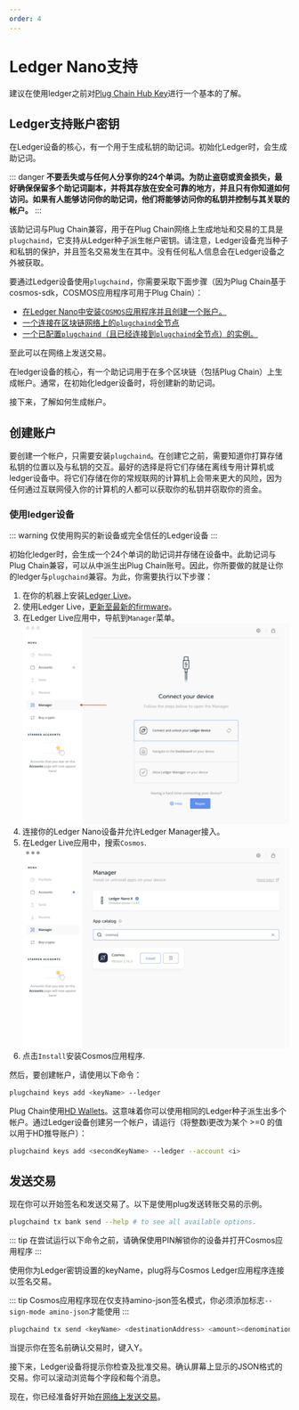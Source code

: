```yaml
---
order: 4
---
```


# Ledger Nano支持

建议在使用ledger之前对[Plug Chain Hub Key](../concepts/key.md)进行一个基本的了解。

## Ledger支持账户密钥

在Ledger设备的核心，有一个用于生成私钥的助记词。初始化Ledger时，会生成助记词。

::: danger
**不要丢失或与任何人分享你的24个单词。为防止盗窃或资金损失，最好确保保留多个助记词副本，并将其存放在安全可靠的地方，并且只有你知道如何访问。如果有人能够访问你的助记词，他们将能够访问你的私钥并控制与其关联的帐户。**
:::

该助记词与Plug Chain兼容，用于在Plug Chain网络上生成地址和交易的工具是`plugchaind`，它支持从Ledger种子派生帐户密钥。请注意，Ledger设备充当种子和私钥的保护，并且签名交易发生在其中。没有任何私人信息会在Ledger设备之外被获取。

要通过Ledger设备使用`plugchaind`，你需要采取下面步骤（因为Plug Chain基于cosmos-sdk，COSMOS应用程序可用于Plug Chain）：

- [在Ledger Nano中安装`COSMOS`应用程序并且创建一个账户。](#using-a-ledger-device)
- [一个连接在区块链网络上的`plugchaind`全节点](../get-started/mainnet.md)
- [一个已配置`plugchaind`（且已经连接到`plugchaind`全节点）的实例。](../cli-client/intro.md)

至此可以在网络上发送交易。

在ledger设备的核心，有一个助记词用于在多个区块链（包括Plug Chain）上生成帐户。通常，在初始化ledger设备时，将创建新的助记词。

接下来，了解如何生成帐户。

## 创建账户

要创建一个帐户，只需要安装`plugchaind`。在创建它之前，需要知道你打算存储私钥的位置以及与私钥的交互。最好的选择是将它们存储在离线专用计算机或ledger设备中。将它们存储在你的常规联网的计算机上会带来更大的风险，因为任何通过互联网侵入你的计算机的人都可以获取你的私钥并窃取你的资金。

### 使用ledger设备

::: warning
仅使用购买的新设备或完全信任的Ledger设备
:::

初始化ledger时，会生成一个24个单词的助记词并存储在设备中。此助记词与Plug Chain兼容，可以从中派生出Plug Chain账号。因此，你所要做的就是让你的ledger与`plugchaind`兼容。为此，你需要执行以下步骤：

1. 在你的机器上安装[Ledger Live](https://www.ledger.com/pages/ledger-live)。
2. 使用Ledger Live，[更新至最新的firmware](https://support.ledger.com/hc/en-us/articles/360002731113-Update-device-firmware)。
3. 在Ledger Live应用中，导航到`Manager`菜单。
   ![manager](../pics/ledger-manager.png)
4. 连接你的Ledger Nano设备并允许Ledger Manager接入。
5. 在Ledger Live应用中，搜索`Cosmos`.
    ![search](../pics/ledger-search.png)
6. 点击`Install`安装Cosmos应用程序.

然后，要创建帐户，请使用以下命令：

```bash
plugchaind keys add <keyName> --ledger
```

Plug Chain使用[HD Wallets](../concepts/key.md)。这意味着你可以使用相同的Ledger种子派生出多个帐户。通过Ledger设备创建另一个帐户，请运行（将整数i更改为某个 >=0 的值以用于HD推导账户）：

```bash
plugchaind keys add <secondKeyName> --ledger --account <i>
```

## 发送交易

现在你可以开始签名和发送交易了。以下是使用plug发送转账交易的示例。

```bash
plugchaind tx bank send --help # to see all available options.
```

::: tip
在尝试运行以下命令之前，请确保使用PIN解锁你的设备并打开Cosmos应用程序
:::

使用你为Ledger密钥设置的keyName，plug将与Cosmos Ledger应用程序连接以签名交易。

::: tip
Cosmos应用程序现在仅支持amino-json签名模式，你必须添加标志`--sign-mode amino-json`才能使用
:::

```bash
plugchaind tx send <keyName> <destinationAddress> <amount><denomination> --sign-mode amino-json
```

当提示你在签名前确认交易时，键入Y。

接下来，Ledger设备将提示你检查及批准交易。确认屏幕上显示的JSON格式的交易。你可以滚动浏览每个字段和每个消息。

现在，你已经准备好开始[在网络上发送交易](../cli-client/tx.md)。
